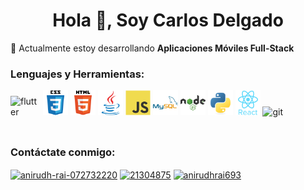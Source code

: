 <h1 align="center">Hola 👋, Soy Carlos Delgado</h1>

📱 Actualmente estoy desarrollando **Aplicaciones Móviles Full-Stack**


<h3 align="left">Lenguajes y Herramientas:</h3>
<div>
    <img width="48" height="48" src="https://img.icons8.com/color/48/flutter.png" alt="flutter" style="display: inline-block;"/>
    <img src="https://raw.githubusercontent.com/devicons/devicon/master/icons/css3/css3-original-wordmark.svg" alt="css3" width="40" height="40" style="display: inline-block;"/>
    <img src="https://raw.githubusercontent.com/devicons/devicon/master/icons/html5/html5-original-wordmark.svg" alt="html5" width="40" height="40" style="display: inline-block;"/>
    <img src="https://raw.githubusercontent.com/devicons/devicon/master/icons/java/java-original.svg" alt="java" width="40" height="40" style="display: inline-block;"/>
    <img src="https://raw.githubusercontent.com/devicons/devicon/master/icons/javascript/javascript-original.svg" alt="javascript" width="40" height="40" style="display: inline-block;"/>
    <img src="https://raw.githubusercontent.com/devicons/devicon/master/icons/mysql/mysql-original-wordmark.svg" alt="mysql" width="40" height="40" style="display: inline-block;"/>
    <img src="https://raw.githubusercontent.com/devicons/devicon/master/icons/nodejs/nodejs-original-wordmark.svg" alt="nodejs" width="40" height="40" style="display: inline-block;"/>
    <img src="https://raw.githubusercontent.com/devicons/devicon/master/icons/python/python-original.svg" alt="python" width="40" height="40" style="display: inline-block;"/>
    <img src="https://raw.githubusercontent.com/devicons/devicon/master/icons/react/react-original-wordmark.svg" alt="react" width="40" height="40" style="display: inline-block;"/>
    <img src="https://www.vectorlogo.zone/logos/git-scm/git-scm-icon.svg" alt="git" width="40" height="40" style="display: inline-block;"/>
</div>



<h3 align="left">Contáctate conmigo:</h3>
<p align="left">
<a href="https://www.linkedin.com/in/carlos-delgado-57641a151/" target="blank">
<img align="center" src="https://raw.githubusercontent.com/rahuldkjain/github-profile-readme-generator/master/src/images/icons/Social/linked-in-alt.svg" alt="anirudh-rai-072732220" height="30" width="40" /></a>
<a href="https://stackoverflow.com/" target="blank">
<img align="center" src="https://raw.githubusercontent.com/rahuldkjain/github-profile-readme-generator/master/src/images/icons/Social/stack-overflow.svg" alt="21304875" height="30" width="40" /></a>
<a href="https://www.kaggle.com/carlosdelgado26" target="blank">
<img align="center" src="https://raw.githubusercontent.com/rahuldkjain/github-profile-readme-generator/master/src/images/icons/Social/kaggle.svg" alt="anirudhrai693" height="30" width="40" /></a>
</p>



